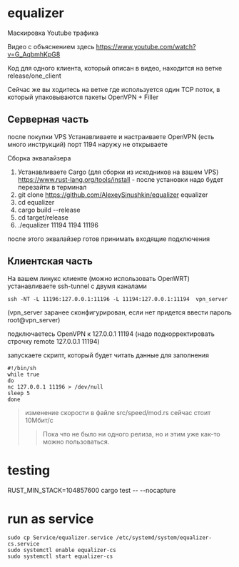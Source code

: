 # equalizer
Маскировка Youtube трафика

Видео с объяснением здесь
https://www.youtube.com/watch?v=G_AqbmhKpG8

Код для одного клиента, который описан в видео, находится на ветке
release/one_client

Сейчас же вы ходитесь на ветке где используется один TCP поток, в который упаковываются пакеты OpenVPN + Filler

## Серверная часть
после покупки VPS
Устанавливаете и настраиваете OpenVPN (есть много инструкций)
порт 1194 наружу не открываете

Сборка эквалайзера
1. Устанавливаете Cargo (для сборки из исходников на вашем VPS) 
https://www.rust-lang.org/tools/install - после установки надо будет перезайти в терминал
2. git clone https://github.com/AlexeySinushkin/equalizer equalizer
3. cd equalizer
4. cargo build --release
5. cd target/release
6. ./equalizer 11194 1194 11196

после этого эквалайзер готов принимать входящие подключения

## Клиентская часть
На вашем линукс клиенте (можно использовать OpenWRT)
устанавливаете ssh-tunnel с двумя каналами
```
ssh -NT -L 11196:127.0.0.1:11196 -L 11194:127.0.0.1:11194  vpn_server
```
(vpn_server заранее сконфигурирован, если нет придется ввести пароль root@vpn_server)

подключаетесь OpenVPN к 127.0.0.1 11194
(надо подкорректировать строчку remote 127.0.0.1 11194)

запускаете скрипт, который будет читать данные для заполнения
```
#!/bin/sh
while true
do
nc 127.0.0.1 11196 > /dev/null
sleep 5
done
```
> изменение скорости в файле src/speed/mod.rs
> сейчас стоит 10Мбит/с
>> Пока что не было ни одного релиза, но и этим уже как-то можно пользоваться.


# testing
RUST_MIN_STACK=104857600 cargo test -- --nocapture

# run as service
```
sudo cp Service/equalizer.service /etc/systemd/system/equalizer-cs.service
sudo systemctl enable equalizer-cs
sudo systemctl start equalizer-cs
```
